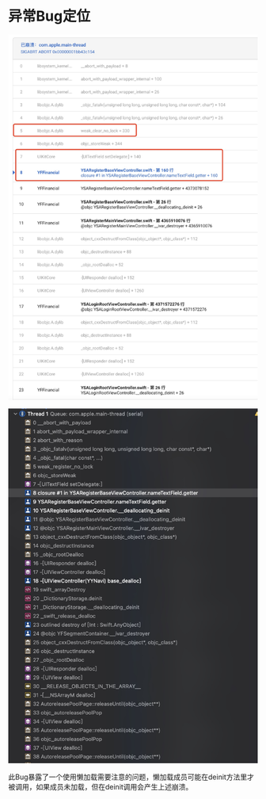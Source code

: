 # 异常Bug定位

![-w772](media/16365121974497/16365123015678.jpg)


![-w626](media/16365121974497/16365152027426.jpg)

此Bug暴露了一个使用懒加载需要注意的问题，懒加载成员可能在deinit方法里才被调用，如果成员未加载，但在deinit调用会产生上述崩溃。
